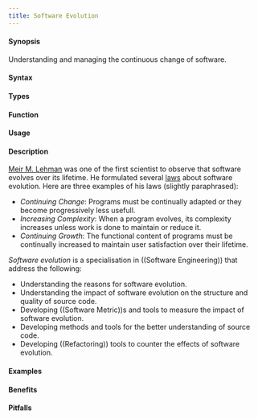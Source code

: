 ```yaml
---
title: Software Evolution
---
```


#### Synopsis

Understanding and managing the continuous change of software.

#### Syntax

#### Types

#### Function
       
#### Usage

#### Description

[Meir M. Lehman](http://en.wikipedia.org/wiki/Meir_M._Lehman) was one of the first scientist to observe
that software evolves over its lifetime. He formulated several [laws](http://en.wikipedia.org/wiki/Lehman's_laws_of_software_evolution)
about software evolution. Here are three examples of his laws (slightly paraphrased):

*  _Continuing Change_: Programs must be continually adapted or they become progressively less usefull.
*  _Increasing Complexity_: When a program evolves, its complexity increases unless work is done to maintain or reduce it.
*  _Continuing Growth_: The functional content of programs must be continually increased to maintain user satisfaction over their lifetime.


_Software evolution_ is a specialisation in ((Software Engineering)) that address the following:

*  Understanding the reasons for software evolution.
*  Understanding the impact of software evolution on the structure and quality of source code.
*  Developing ((Software Metric))s and tools to measure the impact of software evolution.
*  Developing methods and tools for the better understanding of source code.
*  Developing ((Refactoring)) tools to counter the effects of software evolution.

#### Examples

#### Benefits

#### Pitfalls

